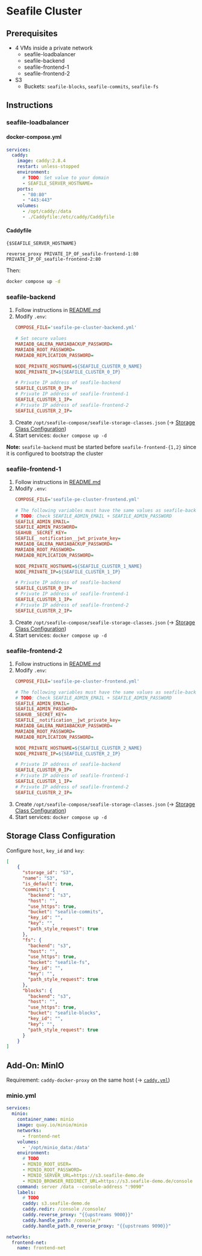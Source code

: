 # Seafile Cluster

## Prerequisites
- 4 VMs inside a private network
    - seafile-loadbalancer
    - seafile-backend
    - seafile-frontend-1
    - seafile-frontend-2
- S3
    - Buckets: `seafile-blocks`, `seafile-commits`, `seafile-fs`

## Instructions

### seafile-loadbalancer

#### docker-compose.yml

```yml
services:
  caddy:
    image: caddy:2.8.4
    restart: unless-stopped
    environment:
      # TODO: Set value to your domain
      - SEAFILE_SERVER_HOSTNAME=
    ports:
      - "80:80"
      - "443:443"
    volumes:
      - /opt/caddy:/data
      - ./Caddyfile:/etc/caddy/Caddyfile
```

#### Caddyfile

```Caddyfile
{$SEAFILE_SERVER_HOSTNAME}

reverse_proxy PRIVATE_IP_OF_seafile-frontend-1:80 PRIVATE_IP_OF_seafile-frontend-2:80
```

Then:

```bash
docker compose up -d
```

### seafile-backend

1. Follow instructions in [README.md](./README.md)
2. Modify `.env`:
    ```ini
    COMPOSE_FILE='seafile-pe-cluster-backend.yml'

    # Set secure values
    MARIADB_GALERA_MARIABACKUP_PASSWORD=
    MARIADB_ROOT_PASSWORD=
    MARIADB_REPLICATION_PASSWORD=

    NODE_PRIVATE_HOSTNAME=${SEAFILE_CLUSTER_0_NAME}
    NODE_PRIVATE_IP=${SEAFILE_CLUSTER_0_IP}

    # Private IP address of seafile-backend
    SEAFILE_CLUSTER_0_IP=
    # Private IP address of seafile-frontend-1
    SEAFILE_CLUSTER_1_IP=
    # Private IP address of seafile-frontend-2
    SEAFILE_CLUSTER_2_IP=
    ```
3. Create `/opt/seafile-compose/seafile-storage-classes.json` (-> [Storage Class Configuration](#storage-class-configuration))
4. Start services: `docker compose up -d`

**Note:** `seafile-backend` must be started before `seafile-frontend-{1,2}` since it is configured to bootstrap the cluster

### seafile-frontend-1

1. Follow instructions in [README.md](./README.md)
2. Modify `.env`:
    ```ini
    COMPOSE_FILE='seafile-pe-cluster-frontend.yml'

    # The following variables must have the same values as seafile-backend:
    # TODO: Check SEAFILE_ADMIN_EMAIL + SEAFILE_ADMIN_PASSWORD
    SEAFILE_ADMIN_EMAIL=
    SEAFILE_ADMIN_PASSWORD=
    SEAHUB__SECRET_KEY=
    SEAFILE__notification__jwt_private_key=
    MARIADB_GALERA_MARIABACKUP_PASSWORD=
    MARIADB_ROOT_PASSWORD=
    MARIADB_REPLICATION_PASSWORD=

    NODE_PRIVATE_HOSTNAME=${SEAFILE_CLUSTER_1_NAME}
    NODE_PRIVATE_IP=${SEAFILE_CLUSTER_1_IP}

    # Private IP address of seafile-backend
    SEAFILE_CLUSTER_0_IP=
    # Private IP address of seafile-frontend-1
    SEAFILE_CLUSTER_1_IP=
    # Private IP address of seafile-frontend-2
    SEAFILE_CLUSTER_2_IP=
    ```
3. Create `/opt/seafile-compose/seafile-storage-classes.json` (-> [Storage Class Configuration](#storage-class-configuration))
4. Start services: `docker compose up -d`

### seafile-frontend-2

1. Follow instructions in [README.md](./README.md)
2. Modify `.env`:
    ```ini
    COMPOSE_FILE='seafile-pe-cluster-frontend.yml'

    # The following variables must have the same values as seafile-backend:
    # TODO: Check SEAFILE_ADMIN_EMAIL + SEAFILE_ADMIN_PASSWORD
    SEAFILE_ADMIN_EMAIL=
    SEAFILE_ADMIN_PASSWORD=
    SEAHUB__SECRET_KEY=
    SEAFILE__notification__jwt_private_key=
    MARIADB_GALERA_MARIABACKUP_PASSWORD=
    MARIADB_ROOT_PASSWORD=
    MARIADB_REPLICATION_PASSWORD=

    NODE_PRIVATE_HOSTNAME=${SEAFILE_CLUSTER_2_NAME}
    NODE_PRIVATE_IP=${SEAFILE_CLUSTER_2_IP}

    # Private IP address of seafile-backend
    SEAFILE_CLUSTER_0_IP=
    # Private IP address of seafile-frontend-1
    SEAFILE_CLUSTER_1_IP=
    # Private IP address of seafile-frontend-2
    SEAFILE_CLUSTER_2_IP=
    ```
3. Create `/opt/seafile-compose/seafile-storage-classes.json` (-> [Storage Class Configuration](#storage-class-configuration))
4. Start services: `docker compose up -d`

## Storage Class Configuration

Configure `host`, `key_id` and `key`:

```json
[
    {
      "storage_id": "S3",
      "name": "S3",
      "is_default": true,
      "commits": {
        "backend": "s3",
        "host": "",
        "use_https": true,
        "bucket": "seafile-commits",
        "key_id": "",
        "key": "",
        "path_style_request": true
      },
      "fs": {
        "backend": "s3",
        "host": "",
        "use_https": true,
        "bucket": "seafile-fs",
        "key_id": "",
        "key": "",
        "path_style_request": true
      },
      "blocks": {
        "backend": "s3",
        "host": "",
        "use_https": true,
        "bucket": "seafile-blocks",
        "key_id": "",
        "key": "",
        "path_style_request": true
      }
    }
]
```

## Add-On: MinIO

Requirement: `caddy-docker-proxy` on the same host (-> [`caddy.yml`](./compose/caddy.yml))

### minio.yml
```yml
services:
  minio:
    container_name: minio
    image: quay.io/minio/minio
    networks:
      - frontend-net
    volumes:
      - '/opt/minio_data:/data'
    environment:
      # TODO
      - MINIO_ROOT_USER=
      - MINIO_ROOT_PASSWORD=
      - MINIO_SERVER_URL=https://s3.seafile-demo.de
      - MINIO_BROWSER_REDIRECT_URL=https://s3.seafile-demo.de/console
    command: server /data --console-address ":9090"
    labels:
      # TODO
      caddy: s3.seafile-demo.de
      caddy.redir: /console /console/
      caddy.reverse_proxy: "{{upstreams 9000}}"
      caddy.handle_path: /console/*
      caddy.handle_path.0_reverse_proxy: "{{upstreams 9090}}"

networks:
  frontend-net:
    name: frontend-net
```

